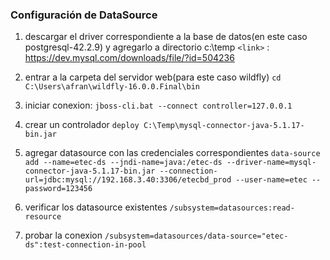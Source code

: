 ### Configuración de DataSource

1. descargar el driver correspondiente a la base de datos(en este caso postgresql-42.2.9) y agregarlo a directorio c:\temp
	`<link>` : <https://dev.mysql.com/downloads/file/?id=504236>

2. entrar a la carpeta del servidor web(para este caso wildfly)
	`cd C:\Users\afran\wildfly-16.0.0.Final\bin`
	
3. iniciar conexion: 
	`jboss-cli.bat --connect controller=127.0.0.1`
	
5. crear un controlador
	`deploy C:\Temp\mysql-connector-java-5.1.17-bin.jar`

6.  agregar datasource con las credenciales correspondientes
	`data-source add --name=etec-ds --jndi-name=java:/etec-ds --driver-name=mysql-connector-java-5.1.17-bin.jar --connection-url=jdbc:mysql://192.168.3.40:3306/etecbd_prod --user-name=etec --password=123456`
	
7. verificar los datasource existentes
	`/subsystem=datasources:read-resource`

8. probar la conexion
	`/subsystem=datasources/data-source="etec-ds":test-connection-in-pool`
